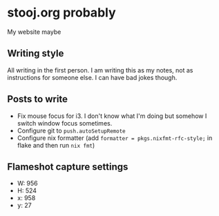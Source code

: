 # stooj.org probably

My website maybe

## Writing style

All writing in the first person. I am writing this as my notes, not as instructions for someone else.
I can have bad jokes though.

## Posts to write

- Fix mouse focus for i3. I don't know what I'm doing but somehow I switch window focus sometimes.
- Configure git to `push.autoSetupRemote`
- Configure nix formatter (add `formatter = pkgs.nixfmt-rfc-style;` in flake and then run `nix fmt`)


## Flameshot capture settings

- W: 956
- H: 524
- x: 958
- y: 27
